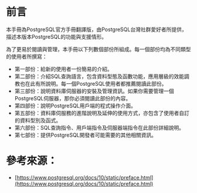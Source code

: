 # 前言

本手冊為PostgreSQL官方手冊翻譯版，由PostgreSQL台灣社群愛好者所提供，描述本版本PostgreSQL的功能與支援情形。

為了更易於閱讀與管理，本手冊以下列數個部份所組成。每一個部份均為不同類型的使用者所撰寫：

* 第一部份：給新的使用者一份簡易的介紹。
* 第二部份：介紹SQL查詢語言，包含資料型態及函數功能，應用層級的效能調教也在此有所說明。每一個PostgreSQL使用者都推薦閱讀此部份。
* 第三部份：說明資料庫伺服器的安裝及管理資訊。如果你需要管理一個PostgreSQL伺服器，那你必須閱讀此部份的內容。
* 第四部份：說明PostgreSQL用戶端的程式操作介面。
* 第五部份：資料庫伺服務的進階說明及延伸的使用方式，亦包含了使用者自訂的資料型別及函式。
* 第六部份：SQL查詢指令、用戶端指令及伺服器端指令在此部份詳細說明。
* 第七部份：提供PostgreSQL開發者可能需要的其他相關資訊。

# 參考來源：

* [https://www.postgresql.org/docs/10/static/preface.html](https://www.postgresql.org/docs/10/static/preface.html)



